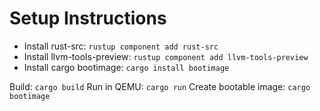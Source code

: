 # Setup Instructions

- Install rust-src: `rustup component add rust-src`
- Install llvm-tools-preview: `rustup component add llvm-tools-preview`
- Install cargo bootimage: `cargo install bootimage`

Build: `cargo build`
Run in QEMU: `cargo run`
Create bootable image: `cargo bootimage`